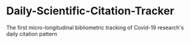 # Daily-Scientific-Citation-Tracker
The first micro-longitudinal bibliometric tracking of Covid-19 research's daily citation pattern
